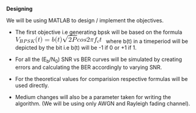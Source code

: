 **Designing**

We will be using MATLAB to design / implement the objectives.

* The first objective i.e generating bpsk will be based on the formula &nbsp;&nbsp; ![equation 1](Images/1.gif) &nbsp;&nbsp;where b(t) in a timeperiod will be depicted by the bit i.e b(t) will be -1 if 0 or +1 if 1.

* For all the (E<sub>b</sub>/N<sub>0</sub>) SNR vs BER curves will be simulated by creating errors and calculating the BER accordingly to varying SNR.

* For the theoretical values for comparision respective formulas will be used directly.

* Medium changes will also be a parameter taken for writing the algorithm. (We will be using only AWGN and Rayleigh fading channel).
